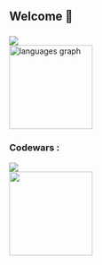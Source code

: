 <h2 align="left">Welcome 🙂</h2>

###

<div>
  <img src="https://komarev.com/ghpvc/?username=Wyze00&color=gray">
</div>
<div align="left">
  <img src="https://github-readme-stats.vercel.app/api/top-langs?username=Wyze00&locale=en&hide_title=false&layout=compact&card_width=320&langs_count=5&theme=aura_dark&hide_border=false" height="150" alt="languages graph"  />
</div>

###

###

<h3 align="left"><b>Codewars :</b></h3> 
<a href="https://www.codewars.com/users/Wyze00"><img src="https://github.r2v.ch/codewars?user=Wyze00&theme=aura_dark&hide_clan=true" /></a><br>
<img align="left" height="150" src="https://media1.tenor.com/m/1O4WBQT5zeUAAAAC/bocchi-the-rock-ryo-yamada.gif"/>

###
